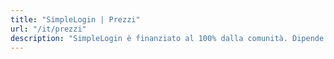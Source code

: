 ```yaml
---
title: "SimpleLogin | Prezzi"
url: "/it/prezzi"
description: "SimpleLogin è finanziato al 100% dalla comunità. Dipende dal tuo supporto per mantenere attivo il servizio e sviluppare nuove funzionalità."
---
```


